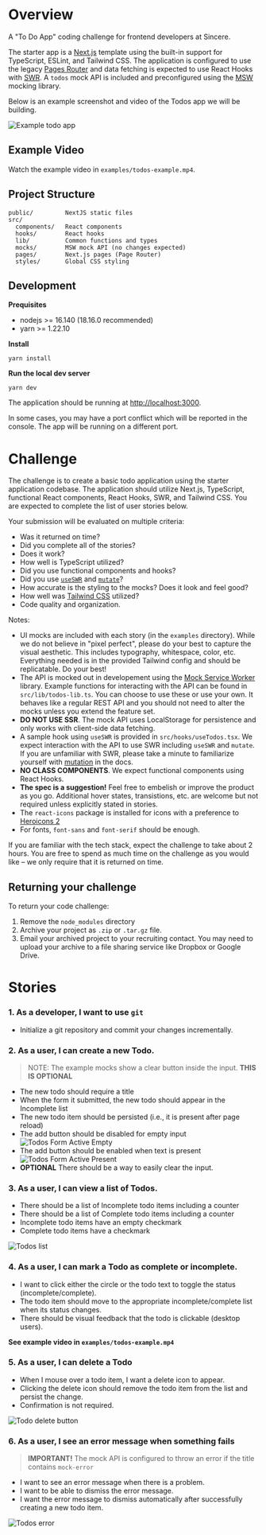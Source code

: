 # Overview

A "To Do App" coding challenge for frontend developers at Sincere.

The starter app is a [Next.js](https://nextjs.org/) template using the built-in
support for TypeScript, ESLint, and Tailwind CSS. The application is configured
to use the legacy [Pages Router](https://nextjs.org/docs/pages) and data
fetching is expected to use React Hooks with [SWR](https://swr.vercel.app/). A
`todos` mock API is included and preconfigured using the
[MSW](https://mswjs.io/) mocking library.

Below is an example screenshot and video of the Todos app we will be building.

![Example todo app](./examples/todos-0.png)

## Example Video

Watch the example video in `examples/todos-example.mp4`.

## Project Structure

```
public/         NextJS static files
src/
  components/   React components
  hooks/        React hooks
  lib/          Common functions and types
  mocks/        MSW mock API (no changes expected)
  pages/        Next.js pages (Page Router)
  styles/       Global CSS styling
```

## Development

**Prequisites**

- nodejs >= 16.140 (18.16.0 recommended)
- yarn >= 1.22.10

**Install**

```
yarn install
```

**Run the local dev server**

```
yarn dev
```

The application should be running at [http://localhost:3000](http://localhost:3000).

In some cases, you may have a port conflict which will be reported in the
console. The app will be running on a different port.

# Challenge

The challenge is to create a basic todo application using the starter
application codebase. The application should utilize Next.js, TypeScript,
functional React components, React Hooks, SWR, and Tailwind CSS. You are
expected to complete the list of user stories below.

Your submission will be evaluated on multiple criteria:

- Was it returned on time?
- Did you complete all of the stories?
- Does it work?
- How well is TypeScript utilized?
- Did you use functional components and hooks?
- Did you use [`useSWR`](https://swr.vercel.app/docs/api) and [`mutate`](https://swr.vercel.app/docs/mutation)?
- How accurate is the styling to the mocks? Does it look and feel good?
- How well was [Tailwind CSS](https://tailwindcss.com/docs) utilized?
- Code quality and organization.

Notes:

- UI mocks are included with each story (in the `examples` directory). While we
  do not believe in "pixel perfect", please do your best to capture the visual
  aesthetic. This includes typography, whitespace, color, etc. Everything needed
  is in the provided Tailwind config and should be replicatable. Do your best!
- The API is mocked out in developement using the [Mock Service
  Worker](https://mswjs.io/) library. Example functions for interacting with the
  API can be found in `src/lib/todos-lib.ts`. You can choose to use these or use
  your own. It behaves like a regular REST API and you should not need to alter
  the mocks unless you extend the feature set.
- **DO NOT USE SSR**. The mock API uses LocalStorage for persistence and only
  works with client-side data fetching.
- A sample hook using `useSWR` is provided in `src/hooks/useTodos.tsx`. We
  expect interaction with the API to use SWR including `useSWR` and `mutate`. If
  you are unfamiliar with SWR, please take a minute to familiarize yourself with
  [mutation](https://swr.vercel.app/docs/mutation) in the docs.
- **NO CLASS COMPONENTS**. We expect functional components using React Hooks.
- **The spec is a suggestion!** Feel free to embelish or improve the product as
  you go. Additional hover states, transistions, etc. are welcome but not
  required unless explicitly stated in stories.
- The `react-icons` package is installed for icons with a preference to
  [Heroicons 2](https://react-icons.github.io/react-icons/icons?name=hi2)
- For fonts, `font-sans` and `font-serif` should be enough.

If you are familiar with the tech stack, expect the challenge to take about 2
hours. You are free to spend as much time on the challenge as you would like –
we only require that it is returned on time.

## Returning your challenge

To return your code challenge:

1. Remove the `node_modules` directory
1. Archive your project as `.zip` or `.tar.gz` file.
1. Email your archived project to your recruiting contact. You may need to upload your archive to a file sharing service like Dropbox or Google Drive.

# Stories

### 1. As a developer, I want to use `git`

- Initialize a git repository and commit your changes incrementally.

### 2. As a user, I can create a new Todo.

> NOTE: The example mocks show a clear button inside the input. **THIS IS OPTIONAL**

- The new todo should require a title
- When the form it submitted, the new todo should appear in the Incomplete list
- The new todo item should be persisted (i.e., it is present after page reload)
- The add button should be disabled for empty input ![Todos Form Active Empty](./examples/todos-2.png)
- The add button should be enabled when text is present ![Todos Form Active Present](./examples/todos-3.png)
- **OPTIONAL** There should be a way to easily clear the input.

### 3. As a user, I can view a list of Todos.

- There should be a list of Incomplete todo items including a counter
- There should be a list of Complete todo items including a counter
- Incomplete todo items have an empty checkmark
- Complete todo items have a checkmark

![Todos list](./examples/todos-5.png)

### 4. As a user, I can mark a Todo as complete or incomplete.

- I want to click either the circle or the todo text to toggle the status (incomplete/complete).
- The todo item should move to the appropriate incomplete/complete list when its status changes.
- There should be visual feedback that the todo is clickable (desktop users).

**See example video in `examples/todos-example.mp4`**

### 5. As a user, I can delete a Todo

- When I mouse over a todo item, I want a delete icon to appear.
- Clicking the delete icon should remove the todo item from the list and persist the change.
- Confirmation is not required.

![Todo delete button](./examples/todos-6.png)

### 6. As a user, I see an error message when something fails

> **IMPORTANT!** The mock API is configured to throw an error if the title contains `mock-error`

- I want to see an error message when there is a problem.
- I want to be able to dismiss the error message.
- I want the error message to dismiss automatically after successfully creating a new todo item.

![Todos error](./examples/todos-7.png)
